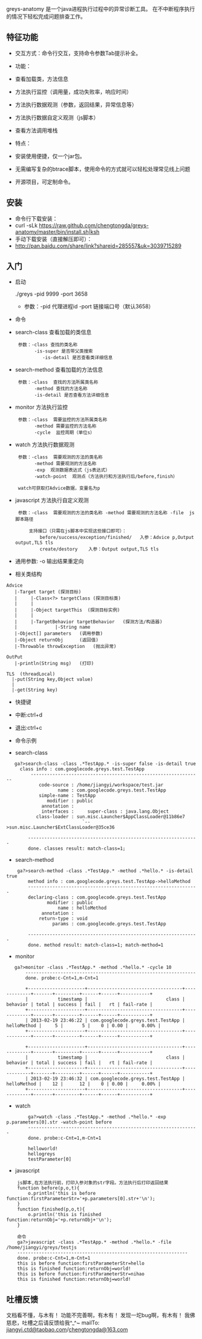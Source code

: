 greys-anatomy 是一个java进程执行过程中的异常诊断工具。
在不中断程序执行的情况下轻松完成问题排查工作。

## 特征功能
- 交互方式：命令行交互，支持命令参数Tab提示补全。

- 功能：
 - 查看加载类，方法信息
 - 方法执行监控（调用量，成功失败率，响应时间）
 - 方法执行数据观测（参数，返回结果，异常信息等）
 - 方法执行数据自定义观测（js脚本）
 - 查看方法调用堆栈

- 特点：
 - 安装使用便捷，仅一个jar包。
 - 无需编写复杂的btrace脚本，使用命令的方式就可以轻松处理常见线上问题
 - 开源项目，可定制命令。
    
## 安装
- 命令行下载安装：
 - curl -sLk https://raw.github.com/chengtongda/greys-anatomy/master/bin/install.sh|ksh  
- 手动下载安装（直接解压即可）：
 - http://pan.baidu.com/share/link?shareid=285557&uk=3039715289

## 入门
- 启动

    ./greys -pid 9999 -port 3658
  - 参数：-pid 代理进程id 
         -port 链接端口号（默认3658）	

- 命令
 - search-class   查看加载的类信息

        参数：-class 查找的类名称
		      -is-super 是否带父类搜索
			     -is-detail 是否查看类详细信息
			  
 - search-method  查看加载的方法信息

        参数：-class  查找的方法所属类名称
			  -method 查找的方法名称
			  -is-detail 是否查看方法详细信息

 - monitor   方法执行监控

        参数：-class  需要监控的方法所属类名称
			  -method 需要监控的方法名称
			  -cycle  监控周期（单位s）

 - watch   方法执行数据观测

        参数：-class  需要观测的方法的类名称
			  -method 需要观测的方法名称
			  -exp  观测数据表达式（js表达式）
			  -watch-point  观测点（方法执行和方法执行后/before,finish）
	
		watch可获取打Advice数据，变量名为p
 - javascript   方法执行自定义观测

        参数：-class  需要观测的方法的类名称 -method 需要观测的方法名称 -file  js脚本路径
        
            支持接口（只需在js脚本中实现这些接口即可）：
                before/success/exception/finished/   入参：Advice p,Output output,TLS tls
                create/destory    入参：Output output,TLS tls				

 - 通用参数: -o 输出结果重定向

- 相关类结构
```
Advice
   |-Target target (探测目标)
   |     |-Class<?> targetClass (探测目标类)
   |     |
   |     |-Object targetThis  (探测目标实例)
   |	 |
   |	 |-TargetBehavior targetBehavior   (探测方法/构造器)
   |			  |-String name
   |-Object[] parameters   (调用参数)
   |-Object returnObj      (返回值)
   |-Throwable throwException   (抛出异常)
```
```
OutPut
   |-println(String msg)   (打印)
```
```
TLS  (threadLocal)
  |-put(String key,Object value)
  |
  |-get(String key)
```

- 快捷键
 - 中断:ctrl+d
 - 退出:ctrl+c

- 命令示例
 - search-class
```
   ga?>search-class -class .*TestApp.* -is-super false -is-detail true
 	 class info : com.googlecode.greys.test.TestApp
		 ---------------------------------------------------------------
			code-source : /home/jiangyi/workspace/test.jar
				   name : com.googlecode.greys.test.TestApp
			simple-name : TestApp
			   modifier : public
			 annotation : 
			 interfaces :     super-class : java.lang.Object
		   class-loader : sun.misc.Launcher$AppClassLoader@11b86e7
							`-->sun.misc.Launcher$ExtClassLoader@35ce36

		---------------------------------------------------------------
		done. classes result: match-class=1;
```
 - search-method
```
 	ga?>search-method -class .*TestApp.* -method .*hello.* -is-detail true 
		method info : com.googlecode.greys.test.TestApp->helloMethod
		---------------------------------------------------------------
		declaring-class : com.googlecode.greys.test.TestApp
			   modifier : public
				   name : helloMethod
			 annotation : 
			return-type : void
				 params : com.googlecode.greys.test.TestApp

		---------------------------------------------------------------
		done. method result: match-class=1; match-method=1
```

 - monitor
 ```
 	ga?>monitor -class .*TestApp.* -method .*hello.* -cycle 10
		---------------------------------------------------------------
		done. probe:c-Cnt=1,m-Cnt=1

		+---------------------+-----------------------------------+-------------+-------+---------+------+------+-----------+
		|           timestamp |                             class |    behavior | total | success | fail |   rt | fail-rate |
		+---------------------+-----------------------------------+-------------+-------+---------+------+------+-----------+
		| 2013-02-19 23:46:22 | com.googlecode.greys.test.TestApp | helloMethod |     5 |       5 |    0 | 0.00 |     0.00% |
		+---------------------+-----------------------------------+-------------+-------+---------+------+------+-----------+

		+---------------------+-----------------------------------+-------------+-------+---------+------+------+-----------+
		|           timestamp |                             class |    behavior | total | success | fail |   rt | fail-rate |
		+---------------------+-----------------------------------+-------------+-------+---------+------+------+-----------+
		| 2013-02-19 23:46:32 | com.googlecode.greys.test.TestApp | helloMethod |    12 |      12 |    0 | 0.00 |     0.00% |
		+---------------------+-----------------------------------+-------------+-------+---------+------+------+-----------+
```
		
 - watch
```
		ga?>watch -class .*TestApp.* -method .*hello.* -exp p.parameters[0].str -watch-point before
		---------------------------------------------------------------
		done. probe:c-Cnt=1,m-Cnt=1

		helloworld!
		hellogreys
		testParameter[0]
```

 - javascript
```
	js脚本,在方法执行前，打印入参对象的str字段。方法执行后打印返回结果
	function before(p,o,t){
		o.println('this is before function:firstParameterStr='+p.parameters[0].str+'\n');
	}
	function finished(p,o,t){
		o.println('this is finished function:returnObj='+p.returnObj+'\n');
	} 
```
```
	命令
	ga?>javascript -class .*TestApp.* -method .*hello.* -file /home/jiangyi/greys/testjs
	---------------------------------------------------------------
	done. probe:c-Cnt=1,m-Cnt=1
	this is before function:firstParameterStr=hello
	this is finished function:returnObj=world!
	this is before function:firstParameterStr=nihao
	this is finished function:returnObj=world!
```
## 吐槽反馈
  文档看不懂，与木有！
  功能不完善啊，有木有！
  发现一坨bug啊，有木有！
  我佛慈悲，吐槽之后请反馈给我^_^~ 
  mailTo: jiangyi.ctd@taobao.com/chengtongda@163.com
